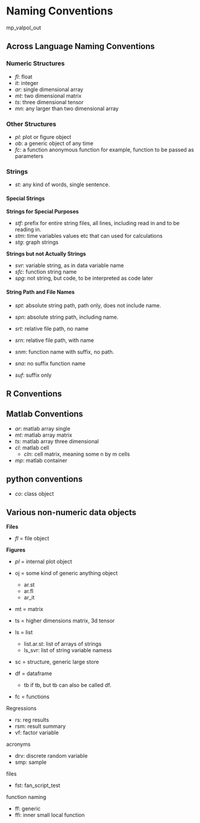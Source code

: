 # Naming Conventions
mp_valpol_out
## Across Language Naming Conventions

### Numeric Structures

- *fl*: float
- *it*: integer
- *ar*: single dimensional array
- *mt*: two dimensional matrix
- *ts*: three dimensional tensor
- *mn*: any larger than two dimensional array

### Other Structures

- *pl*: plot or figure object
- *ob*: a generic object of any time
- *fc*: a function anonymous function for example, function to be passed as parameters


### Strings

- *st*: any kind of words, single sentence.

#### Special Strings

**Strings for Special Purposes**

- *stf*: prefix for entire string files, all lines, including read in and to be reading in.
- *stm*: time variables values etc that can used for calculations	
- *stg*: graph strings

**Strings but not Actually Strings**

- *svr*: variable string, as in data variable name
- *sfc*: function string name
- *spg*: not string, but code, to be interpreted as code later

#### String Path and File Names

- *spt*: absolute string path, path only, does not include name.
- *spn*: absolute string path, including name.

- *srt*: relative file path, no name
- *srn*: relative file path, with name

- *snm*: function name with suffix, no path.
- *sna*: no suffix function name

- *suf*: suffix only

## R Conventions

## Matlab Conventions

- *ar*: matlab array single
- *mt*: matlab array matrix
- *ts*: matlab array three dimensional
- *cl*: matlab cell
	+ *cln*: cell matrix, meaning some n by m cells
- *mp*: matlab container 

## python conventions

- *co*: class object

## Various non-numeric data objects

**Files**

- *fl* = file object

**Figures**

- *pl* = internal plot object

- oj = some kind of generic anything object
  + ar.st
  + ar.fl
  + ar_it
- mt = matrix
- ts = higher dimensions matrix, 3d tensor
- ls = list
  + list.ar.st: list of arrays of strings
  + ls_svr: list of string variable namess
- sc = structure, generic large store
- df = dataframe
  + tb if tb, but tb can also be called df.
- fc = functions

Regressions

- rs: reg results
- rsm: result summary
- vf: factor variable

acronyms

- drv: discrete random variable
- smp: sample

files

- fst: fan_script_test

function naming

- ff: generic
- ffi: inner small local function
